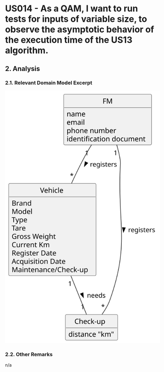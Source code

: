 # US014 - As a QAM, I want to run tests for inputs of variable size, to observe the asymptotic behavior of the execution time of the US13 algorithm.

## 2. Analysis

### 2.1. Relevant Domain Model Excerpt 

![Domain Model](svg/us014-domain-model.svg)

### 2.2. Other Remarks

n/a